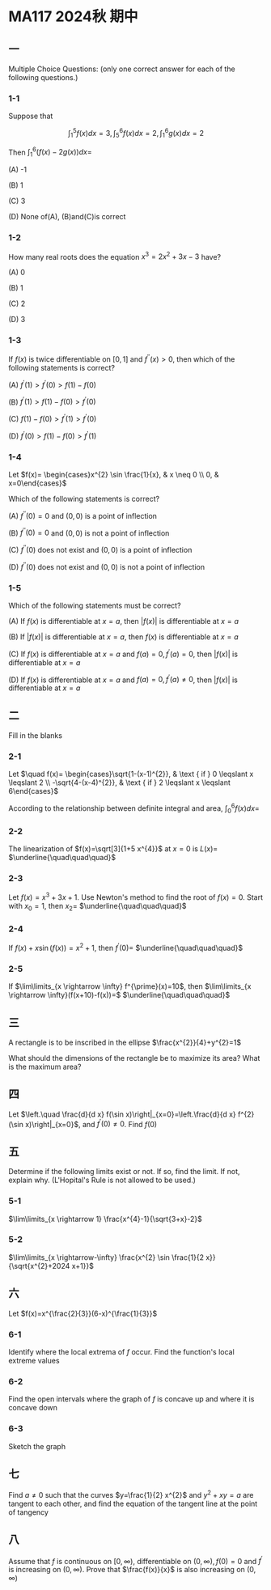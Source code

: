 # MA117 2024秋 期中

## 一

Multiple Choice Questions: (only one correct answer for each of the following questions.)

### 1-1

Suppose that

$$
\int_{1}^{5} f(x) d x=3, \int_{5}^{6} f(x) d x=2, \int_{1}^{6} g(x) d x=2
$$

Then $\int_{1}^{6}(f(x)-2 g(x)) d x=$

(A) -1

(B) 1

(C) 3

(D) None of(A), (B)and(C)is correct

### 1-2

How many real roots does the equation $x^{3}=2 x^{2}+3 x-3$ have?

(A) 0

(B) 1

(C) 2

(D) 3

### 1-3

If $f(x)$ is twice differentiable on $[0,1]$ and $f^{\prime \prime}(x)>0$, then which of the following statements is correct?

(A) $f^{\prime}(1)>f^{\prime}(0)>f(1)-f(0)$

(B) $f^{\prime}(1)>f(1)-f(0)>f^{\prime}(0)$

(C) $f(1)-f(0)>f^{\prime}(1)>f^{\prime}(0)$

(D) $f^{\prime}(0)>f(1)-f(0)>f^{\prime}(1)$

### 1-4

Let $f(x)= \begin{cases}x^{2} \sin \frac{1}{x}, & x \neq 0 \\ 0, & x=0\end{cases}$

Which of the following statements is correct?

(A) $f^{\prime \prime}(0)=0$ and $(0,0)$ is a point of inflection

(B) $f^{\prime \prime}(0)=0$ and $(0,0)$ is not a point of inflection

(C) $f^{\prime \prime}(0)$ does not exist and $(0,0)$ is a point of inflection

(D) $f^{\prime \prime}(0)$ does not exist and $(0,0)$ is not a point of inflection

### 1-5

Which of the following statements must be correct?

(A) If $f(x)$ is differentiable at $x=a$, then $|f(x)|$ is differentiable at $x=a$

(B) If $|f(x)|$ is differentiable at $x=a$, then $f(x)$ is differentiable at $x=a$

(C) If $f(x)$ is differentiable at $x=a$ and $f(a)=0, f^{\prime}(a)=0$, then $|f(x)|$ is differentiable at $x=a$

(D) If $f(x)$ is differentiable at $x=a$ and $f(a)=0, f^{\prime}(a) \neq 0$, then $|f(x)|$ is differentiable at $x=a$

## 二

Fill in the blanks

### 2-1

Let $\quad f(x)= \begin{cases}\sqrt{1-(x-1)^{2}}, & \text { if } 0 \leqslant x \leqslant 2 \\ -\sqrt{4-(x-4)^{2}}, & \text { if } 2 \leqslant x \leqslant 6\end{cases}$

According to the relationship between definite integral and area,  $\int_{0}^{6} f(x) d x=$

### 2-2

The linearization of $f(x)=\sqrt[3]{1+5 x^{4}}$ at $x=0$ is $L(x)=$ $\underline{\quad\quad\quad}$

### 2-3

Let $f(x)=x^{3}+3 x+1$. Use Newton's method to find the root of $f(x)=0$. Start with $x_{0}=1$, then $x_{2}=$ $\underline{\quad\quad\quad}$

### 2-4

If $f(x)+x \sin (f(x))=x^{2}+1$, then $f^{\prime}(0)=$ $\underline{\quad\quad\quad}$

### 2-5

If $\lim\limits_{x \rightarrow \infty} f^{\prime}(x)=10$, then $\lim\limits_{x \rightarrow \infty}(f(x+10)-f(x))=$ $\underline{\quad\quad\quad}$

## 三

A rectangle is to be inscribed in the ellipse $\frac{x^{2}}{4}+y^{2}=1$

What should the dimensions of the rectangle be to maximize its area? What is the maximum area?

## 四

Let $\left.\quad \frac{d}{d x} f(\sin x)\right|_{x=0}=\left.\frac{d}{d x} f^{2}(\sin x)\right|_{x=0}$, and $f^{\prime}(0) \neq 0$. Find $f(0)$

## 五

Determine if the following limits exist or not. If so, find the limit. If not, explain why. (L'Hopital's Rule is not allowed to be used.)

### 5-1

$\lim\limits_{x \rightarrow 1} \frac{x^{4}-1}{\sqrt{3+x}-2}$

### 5-2

$\lim\limits_{x \rightarrow-\infty} \frac{x^{2} \sin \frac{1}{2 x}}{\sqrt{x^{2}+2024 x+1}}$

## 六

Let $f(x)=x^{\frac{2}{3}}(6-x)^{\frac{1}{3}}$

### 6-1

Identify where the local extrema of $f$ occur. Find the function's local extreme values

### 6-2

Find the open intervals where the graph of $f$ is concave up and where it is concave down

### 6-3

Sketch the graph

## 七

Find $a \neq 0$ such that the curves $y=\frac{1}{2} x^{2}$ and $y^{2}+x y=a$ are tangent to each other, and find the equation of the tangent line at the point of tangency

## 八

Assume that $f$ is continuous on $[0, \infty)$, differentiable on $(0, \infty), f(0)=0$ and $f^{\prime}$ is increasing on $(0, \infty)$. Prove that $\frac{f(x)}{x}$ is also increasing on $(0, \infty)$

